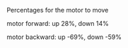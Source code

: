 Percentages for the motor to move

motor forward: up 28%, down 14%

motor backward: up -69%, down -59%
